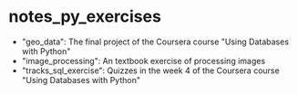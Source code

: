 # notes_py_exercises

* "geo_data": The final project of the Coursera course "Using Databases with Python"
* "image_processing": An textbook exercise of processing images
* "tracks_sql_exercise": Quizzes in the week 4 of the Coursera course "Using Databases with Python"
